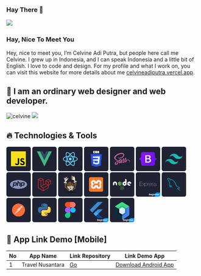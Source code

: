 ### Hay There :wave:

![](https://visitor-badge.glitch.me/badge?page_id=celvineadiputra-dev.celvineadiputra-dev)

### Hay, Nice To Meet You
Hey, nice to meet you, I’m Celvine Adi Putra, but people here call me Celvine. I grew up in Indonesia, and I can speak Indonesia and a little bit of English. I love to code and design. For my profile and what I work on, you can visit this website for more details about me  <a href="https://celvineadiputra.vercel.app/">celvineadiputra.vercel.app</a>.
## :footprints: I am an ordinary web designer and web developer.

<img src="https://github-readme-stats.vercel.app/api?username=celvineadiputra-dev&show_icons=true&theme=radical" alt="celvine" />
<img src="https://github-readme-stats.vercel.app/api/top-langs/?username=celvineadiputra-dev&theme=radical&layout=compact&langs_count=10"/>

## 🔥 Technologies & Tools

<div>
  <img src="images/JS.svg" width="64px" height="64px" alt="JavaScript"/>
  <img src="images/Vue.svg" width="64px" height="64px" alt="VueJs"/>
  <img src="images/React.svg" width="64px" height="64px" alt="ReactJs"/>
  <img src="images/Css.svg" width="64px" height="64px" alt="Css"/>
  <img src="images/Sass.svg" width="64px" height="64px" alt="Sass"/>
  <img src="images/Bootstrap.svg" width="64px" height="64px" alt="Bootrap"/>
  <img src="images/Tailwindcss.svg" width="64px" height="64px" alt="TailwindCss"/>
  <img src="images/Php.svg" width="64px" height="64px" alt="PHP"/>
  <img src="images/Laravel.svg" width="64px" height="64px" alt="Laravel"/>
  <img src="images/Composer.svg" width="64px" height="64px" alt="Composer"/>
  <img src="images/Xampp.svg" width="64px" height="64px" alt="xampp"/>
  <img src="images/Node.svg" width="64px" height="64px" alt="NodeJs"/>
  <img src="images/Express.svg" width="64px" height="64px" alt="ExpressJs"/>
  <img src="images/Mysql.svg" width="64px" height="64px" alt="Mysql"/>
  <img src="images/Postman.svg" width="64px" height="64px" alt="MongoDb"/>
  <img src="images/Python.svg" width="64px" height="64px" alt="Python"/>
  <!-- <img src="images/Mongo.svg" width="64px" height="64px" alt="MongoDb"/> -->
  <img src="images/Figma.svg" width="64px" height="64px" alt="MongoDb"/>
  <!-- <img src="images/XD.svg" width="64px" height="64px" alt="MongoDb"/> -->
  <img src="images/Flutter.svg" width="64px" height="64px" alt="Flutter"/>
  <img src="images/JetpackCompose.svg" width="64px" height="64px" alt="JetPackCompose"/>
</div>

## 🌿 App Link Demo [Mobile]
| No | App Name         | Link Repository | Link Demo App |
|----|------------------|-----------------|---------------|
| 1  | Travel Nusantara | <a href="https://github.com/celvineadiputra-dev/travel-nusantara">Go</a>              | <a href="https://drive.google.com/file/d/1JSEmc6CuyaQ2xIoDg3ccBSQ3sFisMEQX/view?usp=sharing">Download Android App</a>      |
